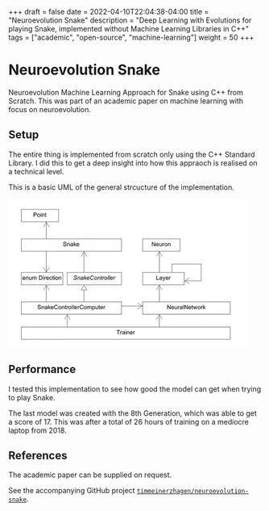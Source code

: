 +++ 
draft = false
date = 2022-04-10T22:04:38-04:00
title = "Neuroevolution Snake"
description = "Deep Learning with Evolutions for playing Snake, implemented without Machine Learning Libraries in C++"
tags = ["academic", "open-source", "machine-learning"]
weight = 50
+++

# Neuroevolution Snake

Neuroevolution Machine Learning Approach for Snake using C++ from Scratch. This was part of an academic paper on machine learning with focus on neuroevolution.

## Setup

The entire thing is implemented from scratch only using the C++ Standard Library. I did this to get a deep insight into how this appraoch is realised on a technical level.

This is a basic UML of the general strcucture of the implementation.

![Neuroevolution Snake UML](https://raw.githubusercontent.com/timmeinerzhagen/neuroevolution-snake/master/uml.png)

## Performance

I tested this implementation to see how good the model can get when trying to play Snake.

The last model was created with the 8th Generation, which was able to get a score of 17. This was after a total of 26 hours of training on a mediocre laptop from 2018.

## References

The academic paper can be supplied on request.

See the accompanying GitHub project [`timmeinerzhagen/neuroevolution-snake`](https://github.com/timmeinerzhagen/neuroevolution-snake).
